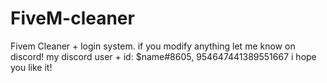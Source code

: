 # FiveM-cleaner
Fivem Cleaner + login system.
if you modify anything let me know on discord!
my discord user + id: $name#8605, 954647441389551667
i hope you like it!
